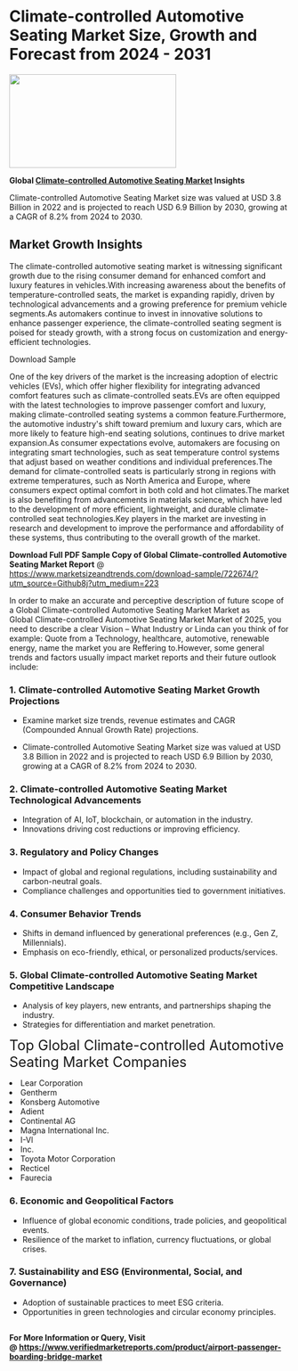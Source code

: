 <H1>Climate-controlled Automotive Seating Market Size, Growth and Forecast from 2024 - 2031</H1><img class="aligncenter size-medium wp-image-584254" src="https://thirdeyenews.in/wp-content/uploads/2024/09/Global-Market-Research-300x168.jpeg" alt="" width="300" height="168" /><p><strong>Global&nbsp;<a href="https://www.marketsizeandtrends.com/download-sample/722674/?utm_source=Github8j?utm_medium=223">Climate-controlled Automotive Seating Market</a> Insights</strong></p><p>Climate-controlled Automotive Seating Market size was valued at USD 3.8 Billion in 2022 and is projected to reach USD 6.9 Billion by 2030, growing at a CAGR of 8.2% from 2024 to 2030.</p><p><h2>Market Growth Insights</h2> <p>The climate-controlled automotive seating market is witnessing significant growth due to the rising consumer demand for enhanced comfort and luxury features in vehicles.With increasing awareness about the benefits of temperature-controlled seats, the market is expanding rapidly, driven by technological advancements and a growing preference for premium vehicle segments.As automakers continue to invest in innovative solutions to enhance passenger experience, the climate-controlled seating segment is poised for steady growth, with a strong focus on customization and energy-efficient technologies.</p> <p>Download Sample</p> <p>One of the key drivers of the market is the increasing adoption of electric vehicles (EVs), which offer higher flexibility for integrating advanced comfort features such as climate-controlled seats.EVs are often equipped with the latest technologies to improve passenger comfort and luxury, making climate-controlled seating systems a common feature.Furthermore, the automotive industry's shift toward premium and luxury cars, which are more likely to feature high-end seating solutions, continues to drive market expansion.As consumer expectations evolve, automakers are focusing on integrating smart technologies, such as seat temperature control systems that adjust based on weather conditions and individual preferences.The demand for climate-controlled seats is particularly strong in regions with extreme temperatures, such as North America and Europe, where consumers expect optimal comfort in both cold and hot climates.The market is also benefiting from advancements in materials science, which have led to the development of more efficient, lightweight, and durable climate-controlled seat technologies.Key players in the market are investing in research and development to improve the performance and affordability of these systems, thus contributing to the overall growth of the market.</p> <p></p><p><span class=""><strong>Download Full PDF Sample Copy of Global Climate-controlled Automotive Seating Market Report</strong> @ <a href="https://www.marketsizeandtrends.com/download-sample/722674/?utm_source=Github8j?utm_medium=223" target="_blank">https://www.marketsizeandtrends.com/download-sample/722674/?utm_source=Github8j?utm_medium=223</a></span></p><p>In order to make an accurate and perceptive description of future scope of a Global&nbsp;Climate-controlled Automotive Seating Market Market as Global&nbsp;Climate-controlled Automotive Seating Market Market of 2025, you need to describe a clear Vision &ndash; What Industry or Linda can you think of for example: Quote from a Technology, healthcare, automotive, renewable energy, name the market you are Reffering to.However, some general trends and factors usually impact market reports and their future outlook include:</p><h3>1.&nbsp;<strong>Climate-controlled Automotive Seating Market Growth Projections</strong></h3><ul><li>Examine market size trends, revenue estimates and CAGR (Compounded Annual Growth Rate) projections.</li><li><p>Climate-controlled Automotive Seating Market size was valued at USD 3.8 Billion in 2022 and is projected to reach USD 6.9 Billion by 2030, growing at a CAGR of 8.2% from 2024 to 2030.</p></li></ul><h3>2.&nbsp;<strong>Climate-controlled Automotive Seating Market Technological Advancements</strong></h3><ul><li>Integration of AI, IoT, blockchain, or automation in the industry.</li><li>Innovations driving cost reductions or improving efficiency.</li></ul><h3>3.&nbsp;<strong>Regulatory and Policy Changes</strong></h3><ul><li>Impact of global and regional regulations, including sustainability and carbon-neutral goals.</li><li>Compliance challenges and opportunities tied to government initiatives.</li></ul><h3>4.&nbsp;<strong>Consumer Behavior Trends</strong></h3><ul><li>Shifts in demand influenced by generational preferences (e.g., Gen Z, Millennials).</li><li>Emphasis on eco-friendly, ethical, or personalized products/services.</li></ul><h3>5.&nbsp;<strong>Global Climate-controlled Automotive Seating Market Competitive Landscape</strong></h3><ul><li>Analysis of key players, new entrants, and partnerships shaping the industry.</li><li>Strategies for differentiation and market penetration.</li></ul><p data-pm-slice="1 1 []"><span style="color: inherit; font-family: inherit; font-size: 25px;">Top Global Climate-controlled Automotive Seating Market Companies</span></p><div class="" data-test-id=""><p><li>Lear Corporation</li><li> Gentherm</li><li> Konsberg Automotive</li><li> Adient</li><li> Continental AG</li><li> Magna International Inc.</li><li> I-Vl</li><li> Inc.</li><li> Toyota Motor Corporation</li><li> Recticel</li><li> Faurecia</li></p></div><h3>6.&nbsp;<strong>Economic and Geopolitical Factors</strong></h3><ul><li>Influence of global economic conditions, trade policies, and geopolitical events.</li><li>Resilience of the market to inflation, currency fluctuations, or global crises.</li></ul><h3>7.&nbsp;<strong>Sustainability and ESG (Environmental, Social, and Governance)</strong></h3><ul><li>Adoption of sustainable practices to meet ESG criteria.</li><li>Opportunities in green technologies and circular economy principles.</li></ul><h2><strong style="font-size: 14px;">For More Information or Query, Visit @&nbsp;</strong><a style="background-color: #ffffff; font-size: 14px;" href="https://www.marketsizeandtrends.com/report/climate-controlled-automotive-seating-market/" target="_blank">https://www.verifiedmarketreports.com/product/airport-passenger-boarding-bridge-market</a></h2>